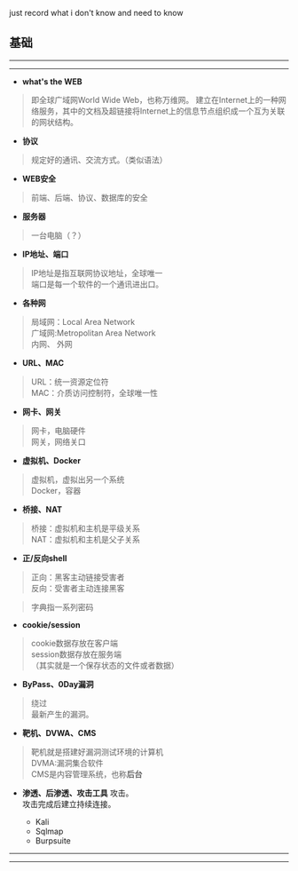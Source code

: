 just record what i don't know and need to know

## 基础

---
---

- **what's the WEB**
>即全球广域网World Wide Web，也称万维网。
建立在Internet上的一种网络服务，其中的文档及超链接将Internet上的信息节点组织成一个互为关联的网状结构。

- **协议**
>规定好的通讯、交流方式。（类似语法）

- **WEB安全**
>前端、后端、协议、数据库的安全

- **服务器**
>一台电脑（？）

- **IP地址、端口**
>IP地址是指互联网协议地址，全球唯一<br>端口是每一个软件的一个通讯进出口。

- **各种网**
>局域网：Local Area Network<br>
广域网:Metropolitan Area Network<br>
内网、
外网

- **URL、MAC**
>URL：统一资源定位符<br>MAC：介质访问控制符，全球唯一性

- **网卡、网关**
>网卡，电脑硬件<br>网关，网络关口

- **虚拟机、Docker**
>虚拟机，虚拟出另一个系统<br>Docker，容器

- **桥接、NAT**
>桥接：虚拟机和主机是平级关系<br>NAT：虚拟机和主机是父子关系

- **正/反向shell**
>正向：黑客主动链接受害者<br>反向：受害者主动连接黑客


>字典指一系列密码

- **cookie/session**
>cookie数据存放在客户端<br>session数据存放在服务端<br>（其实就是一个保存状态的文件或者数据）

- **ByPass、0Day漏洞**
>绕过<br>最新产生的漏洞。

- **靶机、DVWA、CMS**
>靶机就是搭建好漏洞测试环境的计算机<br>DVMA:漏洞集合软件<br>CMS是内容管理系统，也称**后台**

- **渗透、后渗透、攻击工具**
攻击。<br>攻击完成后建立持续连接。


  - Kali
  - Sqlmap
  - Burpsuite



----
----


